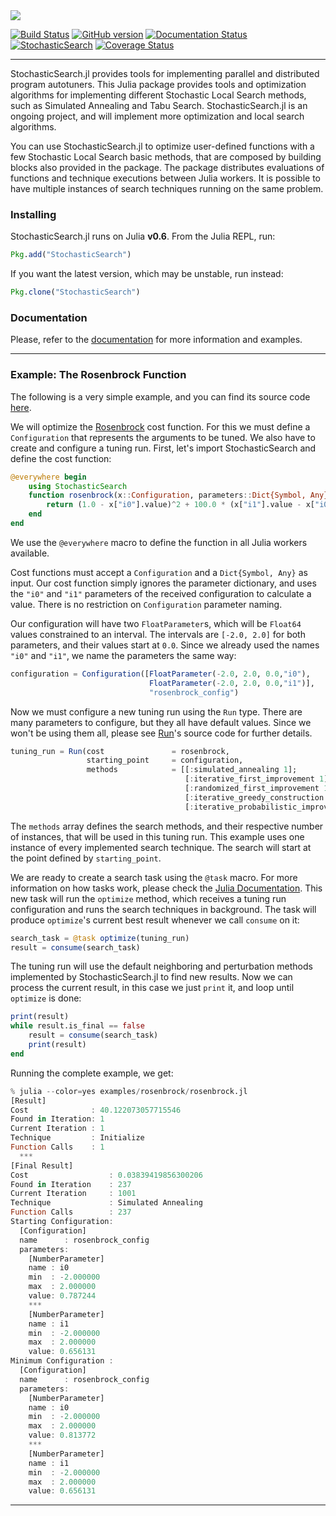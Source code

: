 <img src="https://raw.githubusercontent.com/phrb/StochasticSearch.jl/master/img/logo.png" align="middle">

[![Build Status](https://travis-ci.org/phrb/StochasticSearch.jl.svg?branch=master)](https://travis-ci.org/phrb/StochasticSearch.jl)
[![GitHub version](https://badge.fury.io/gh/phrb%2FStochasticSearch.jl.svg)](https://badge.fury.io/gh/phrb%2FStochasticSearch.jl)
[![Documentation Status](https://readthedocs.org/projects/stochasticsearchjl/badge/?version=latest)](http://stochasticsearchjl.readthedocs.org/en/latest/?badge=latest)
[![StochasticSearch](http://pkg.julialang.org/badges/StochasticSearch_0.5.svg)](http://pkg.julialang.org/?pkg=StochasticSearch&ver=0.5)
[![Coverage Status](https://coveralls.io/repos/phrb/StochasticSearch.jl/badge.svg?branch=master)](https://coveralls.io/r/phrb/StochasticSearch.jl?branch=master)

---

StochasticSearch.jl provides tools for implementing parallel and distributed
program autotuners.  This Julia package provides tools and optimization
algorithms for implementing different Stochastic Local Search methods, such as
Simulated Annealing and Tabu Search. StochasticSearch.jl is an ongoing project,
and will implement more optimization and local search algorithms.

You can use StochasticSearch.jl to optimize user-defined functions with a few
Stochastic Local Search basic methods, that are composed by building blocks
also provided in the package. The package distributes evaluations of functions
and technique executions between Julia workers. It is possible to have multiple
instances of search techniques running on the same problem.

### Installing

StochasticSearch.jl runs on Julia **v0.6**. From the Julia REPL, run:

```jl
Pkg.add("StochasticSearch")
```

If you want the latest version, which may be unstable, run instead:

```jl
Pkg.clone("StochasticSearch")
```

### Documentation

Please, refer to the
[documentation](http://stochasticsearchjl.readthedocs.org/) for more
information and examples.

---

### Example: The Rosenbrock Function

The following is a very simple example, and you can find its source code
[here](https://github.com/phrb/StochasticSearch.jl/blob/master/examples/rosenbrock/rosenbrock.jl).

We will optimize the
[Rosenbrock](http://en.wikipedia.org/wiki/Rosenbrock_function) cost function.
For this we must define a ```Configuration``` that represents the arguments to
be tuned. We also have to create and configure a tuning run. First, let's
import StochasticSearch and define the cost function:

```jl
@everywhere begin
    using StochasticSearch
    function rosenbrock(x::Configuration, parameters::Dict{Symbol, Any})
        return (1.0 - x["i0"].value)^2 + 100.0 * (x["i1"].value - x["i0"].value^2)^2
    end
end
```
We use the `@everywhere` macro to define the function in all Julia workers
available.

Cost functions must accept a `Configuration` and a `Dict{Symbol, Any}` as
input. Our cost function simply ignores the parameter dictionary, and uses the
`"i0"` and `"i1"` parameters of the received configuration to calculate a
value. There is no restriction on `Configuration` parameter naming.

Our configuration will have two ```FloatParameter```s, which will be
```Float64``` values constrained to an interval. The intervals are ```[-2.0,
2.0]``` for both parameters, and their values start at ```0.0```. Since we
already used the names `"i0"` and `"i1"`, we name the parameters the same way:

```jl
configuration = Configuration([FloatParameter(-2.0, 2.0, 0.0,"i0"),
                               FloatParameter(-2.0, 2.0, 0.0,"i1")],
                               "rosenbrock_config")
```
Now we must configure a new tuning run using the `Run` type. There are many parameters to configure, but they all have default values. Since we won't be using them all, please see [Run](https://github.com/phrb/StochasticSearch.jl/blob/master/src/core/run.jl)'s source code for further details.
```jl
tuning_run = Run(cost               = rosenbrock,
                 starting_point     = configuration,
                 methods            = [[:simulated_annealing 1];
                                       [:iterative_first_improvement 1];
                                       [:randomized_first_improvement 1];
                                       [:iterative_greedy_construction 1];
                                       [:iterative_probabilistic_improvement 1];])
```
The `methods` array defines the search methods, and their respective number of
instances, that will be used in this tuning run. This example uses one instance
of every implemented search technique. The search will start at the point
defined by `starting_point`.

We are ready to create a search task using the `@task` macro. For more
information on how tasks work, please check the [Julia
Documentation](http://docs.julialang.org/en/latest/manual/control-flow/#man-tasks).
This new task will run the `optimize` method, which receives a tuning run
configuration and runs the search techniques in background. The task will
produce `optimize`'s current best result whenever we call `consume` on it:

```jl
search_task = @task optimize(tuning_run)
result = consume(search_task)
```

The tuning run will use the default neighboring and perturbation methods
implemented by StochasticSearch.jl to find new results. Now we can process the
current result, in this case we just `print` it, and loop until `optimize` is
done:

```jl
print(result)
while result.is_final == false
    result = consume(search_task)
    print(result)
end
```

Running the complete example, we get:

```jl
% julia --color=yes examples/rosenbrock/rosenbrock.jl
[Result]
Cost              : 40.122073057715546
Found in Iteration: 1
Current Iteration : 1
Technique         : Initialize
Function Calls    : 1
  ***
[Final Result]
Cost                  : 0.03839419856300206
Found in Iteration    : 237
Current Iteration     : 1001
Technique             : Simulated Annealing
Function Calls        : 237
Starting Configuration:
  [Configuration]
  name      : rosenbrock_config
  parameters:
    [NumberParameter]
    name : i0
    min  : -2.000000
    max  : 2.000000
    value: 0.787244
    ***
    [NumberParameter]
    name : i1
    min  : -2.000000
    max  : 2.000000
    value: 0.656131
Minimum Configuration :
  [Configuration]
  name      : rosenbrock_config
  parameters:
    [NumberParameter]
    name : i0
    min  : -2.000000
    max  : 2.000000
    value: 0.813772
    ***
    [NumberParameter]
    name : i1
    min  : -2.000000
    max  : 2.000000
    value: 0.656131
```

---
